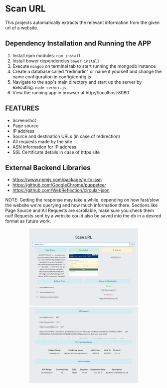 # Scan URL

This projects automatically extracts the relevant information from the given url of a website. 

## Dependency Installation and Running the APP
1. Install npm modules: `npm install`
2. Install bower dependencies `bower install`
3. Execute `mongod` on terminal tab to start running the mongodb instance
4. Create a database called "redmarlin" or name it yourself and change the name configuration in config/config.js
5. Navigate to the app's main directory and start up the server by executing: `node server.js`
6. View the running app in browser at http://localhost:8080

## FEATURES
* Screenshot
* Page source
* IP address
* Source and destination URLs (in case of redirection)
* All requests made by the site
* ASN information for IP address
* SSL Certificate details in case of https site

## External Backend Libraries
* https://www.npmjs.com/package/ip-to-asn
* https://github.com/GoogleChrome/puppeteer
* https://github.com/WebReflection/circular-json


NOTE: Getting the response may take a while, depending on how fast/slow the website we're querying and how much information there.
Sections like Page Source and All Requests are scrollable, make sure you check them out!
Requests sent by a website could also be saved into the db in a desired format as future work.

<p align="center">
  <img src="scanURLSS/booking_1.png" width="350" title="Booking">
  <img src="scanURLSS/booking_2.png" width="350" title="Booking">
</p>